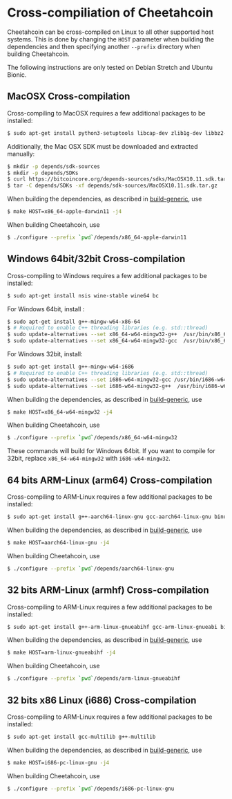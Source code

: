 Cross-compiliation of Cheetahcoin
===============================

Cheetahcoin can be cross-compiled on Linux to all other supported host systems. This is done by changing
the `HOST` parameter when building the dependencies and then specifying another `--prefix` directory when building Cheetahcoin.

The following instructions are only tested on Debian Stretch and Ubuntu Bionic.

MacOSX Cross-compilation
------------------------
Cross-compiling to MacOSX requires a few additional packages to be installed:

```bash
$ sudo apt-get install python3-setuptools libcap-dev zlib1g-dev libbz2-dev
```

Additionally, the Mac OSX SDK must be downloaded and extracted manually:

```bash
$ mkdir -p depends/sdk-sources
$ mkdir -p depends/SDKs
$ curl https://bitcoincore.org/depends-sources/sdks/MacOSX10.11.sdk.tar.gz -o depends/sdk-sources/MacOSX10.11.sdk.tar.gz
$ tar -C depends/SDKs -xf depends/sdk-sources/MacOSX10.11.sdk.tar.gz
```

When building the dependencies, as described in [build-generic](build-generic.md), use

```bash
$ make HOST=x86_64-apple-darwin11 -j4
```

When building Cheetahcoin, use

```bash
$ ./configure --prefix `pwd`/depends/x86_64-apple-darwin11
```

Windows 64bit/32bit Cross-compilation
-------------------------------
Cross-compiling to Windows requires a few additional packages to be installed:

```bash
$ sudo apt-get install nsis wine-stable wine64 bc
```

For Windows 64bit, install :
```bash
$ sudo apt-get install g++-mingw-w64-x86-64
$ # Required to enable C++ threading libraries (e.g. std::thread)
$ sudo update-alternatives --set x86_64-w64-mingw32-g++  /usr/bin/x86_64-w64-mingw32-g++-posix
$ sudo update-alternatives --set x86_64-w64-mingw32-gcc  /usr/bin/x86_64-w64-mingw32-gcc-posix
```

For Windows 32bit, install:
```bash
$ sudo apt-get install g++-mingw-w64-i686
$ # Required to enable C++ threading libraries (e.g. std::thread)
$ sudo update-alternatives --set i686-w64-mingw32-gcc /usr/bin/i686-w64-mingw32-gcc-posix
$ sudo update-alternatives --set i686-w64-mingw32-g++  /usr/bin/i686-w64-mingw32-g++-posix
```

When building the dependencies, as described in [build-generic](build-generic.md), use

```bash
$ make HOST=x86_64-w64-mingw32 -j4
```

When building Cheetahcoin, use

```bash
$ ./configure --prefix `pwd`/depends/x86_64-w64-mingw32
```

These commands will build for Windows 64bit. If you want to compile for 32bit,
replace `x86_64-w64-mingw32` with `i686-w64-mingw32`.

64 bits ARM-Linux (arm64) Cross-compilation
-------------------
Cross-compiling to ARM-Linux requires a few additional packages to be installed:

```bash
$ sudo apt-get install g++-aarch64-linux-gnu gcc-aarch64-linux-gnu binutils-aarch64-linux-gnu
```

When building the dependencies, as described in [build-generic](build-generic.md), use

```bash
$ make HOST=aarch64-linux-gnu -j4
```

When building Cheetahcoin, use

```bash
$ ./configure --prefix `pwd`/depends/aarch64-linux-gnu
```

32 bits ARM-Linux (armhf) Cross-compilation
-------------------
Cross-compiling to ARM-Linux requires a few additional packages to be installed:

```bash
$ sudo apt-get install g++-arm-linux-gnueabihf gcc-arm-linux-gnueabi binutils-arm-linux-gnueabi
```

When building the dependencies, as described in [build-generic](build-generic.md), use

```bash
$ make HOST=arm-linux-gnueabihf -j4
```

When building Cheetahcoin, use

```bash
$ ./configure --prefix `pwd`/depends/arm-linux-gnueabihf
```

32 bits x86 Linux (i686) Cross-compilation
-------------------
Cross-compiling to ARM-Linux requires a few additional packages to be installed:

```bash
$ sudo apt-get install gcc-multilib g++-multilib
```

When building the dependencies, as described in [build-generic](build-generic.md), use

```bash
$ make HOST=i686-pc-linux-gnu -j4
```

When building Cheetahcoin, use

```bash
$ ./configure --prefix `pwd`/depends/i686-pc-linux-gnu
```
